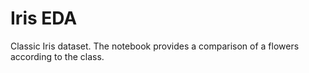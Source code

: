 # Iris EDA

Classic Iris dataset. The notebook provides a comparison of a flowers according to the class.
